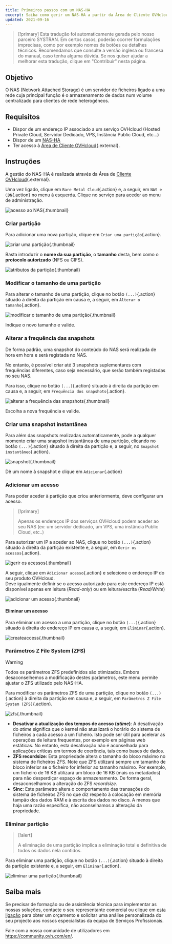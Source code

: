 ```yaml
---
title: Primeiros passos com um NAS-HA
excerpt: Saiba como gerir um NAS-HA a partir da Área de Cliente OVHcloud
updated: 2021-09-16
---
```


> [!primary]
> Esta tradução foi automaticamente gerada pelo nosso parceiro SYSTRAN. Em certos casos, poderão ocorrer formulações imprecisas, como por exemplo nomes de botões ou detalhes técnicos. Recomendamos que consulte a versão inglesa ou francesa do manual, caso tenha alguma dúvida. Se nos quiser ajudar a melhorar esta tradução, clique em "Contribuir" nesta página.
>

## Objetivo

O NAS (Network Attached Storage) é um servidor de ficheiros ligado a uma rede cuja principal função é o armazenamento de dados num volume centralizado para clientes de rede heterogéneos.

## Requisitos

- Dispor de um endereço IP associado a um serviço OVHcloud (Hosted Private Cloud, Servidor Dedicado, VPS, Instância Public Cloud, etc...)
- Dispor de um [NAS-HA](https://www.ovh.pt/nas/)
- Ter acesso à [Área de Cliente OVHcloud](https://www.ovh.com/auth/?action=gotomanager&from=https://www.ovh.pt/&ovhSubsidiary=pt){.external}.

## Instruções

A gestão do NAS-HA é realizada através da Área de [Cliente OVHcloud](https://www.ovh.com/auth/?action=gotomanager&from=https://www.ovh.pt/&ovhSubsidiary=pt){.external}.

Uma vez ligado, clique em `Bare Metal Cloud`{.action} e, a seguir, em `NAS e CDN`{.action} no menu à esquerda. Clique no serviço para aceder ao menu de administração.

![acesso ao NAS](images/nas2021-01.png){.thumbnail}

### Criar partição <a name="partition"></a>

Para adicionar uma nova partição, clique em `Criar uma partição`{.action}.

![criar uma partição](images/nas2021-02.png){.thumbnail}

Basta introduzir o **nome da sua partição**, o **tamanho** desta, bem como o **protocolo autorizado** (NFS ou CIFS).

![atributos da partição](images/nas2021-03.png){.thumbnail}

### Modificar o tamanho de uma partição

Para alterar o tamanho de uma partição, clique no botão `(...)`{.action} situado à direita da partição em causa e, a seguir, em `Alterar o tamanho`{.action}.

![modificar o tamanho de uma partição](images/nas2021-04.png){.thumbnail}

Indique o novo tamanho e valide.

### Alterar a frequência das snapshots

De forma padrão, uma snapshot do conteúdo do NAS será realizada de hora em hora e será registada no NAS.

No entanto, é possível criar até 3 snapshots suplementares com frequências diferentes, caso seja necessário, que serão também registadas no seu NAS.

Para isso, clique no botão `(...)`{.action} situado à direita da partição em causa e, a seguir, em `Frequência dos snapshots`{.action}.

![alterar a frequência das snapshots](images/nas2021-05.png){.thumbnail}

Escolha a nova frequência e valide.

### Criar uma snapshot instantânea

Para além das snapshots realizadas automaticamente, pode a qualquer momento criar uma snapshot instantânea de uma partição, clicando no botão `(...)`{.action} situado à direita da partição e, a seguir, no `Snapshot instantâneo`{.action}.

![snapshot](images/nas2021-10.png){.thumbnail}

Dê um nome à snapshot e clique em `Adicionar`{.action}

### Adicionar um acesso <a name="addaccess"></a>

Para poder aceder à partição que criou anteriormente, deve configurar um acesso.

> [!primary]
>
> Apenas os endereços IP dos serviços OVHcloud podem aceder ao seu NAS (ex: um servidor dedicado, um VPS, uma instância Public Cloud, etc..)
>

Para autorizar um IP a aceder ao NAS, clique no botão `(...)`{.action} situado à direita da partição existente e, a seguir, em `Gerir os acessos`{.action}.

![gerir os acessos](images/nas2021-06.png){.thumbnail}

A seguir, clique em `Adicionar acesso`{.action} e selecione o endereço IP do seu produto OVHcloud.
<br>Deve igualmente definir se o acesso autorizado para este endereço IP está disponível apenas em leitura (*Read-only*) ou em leitura/escrita (*Read/Write*)

![adicionar um acesso](images/nas2021-07.png){.thumbnail}

#### Eliminar um acesso

Para eliminar um acesso a uma partição, clique no botão `(...)`{.action} situado à direita do endereço IP em causa e, a seguir, em `Eliminar`{.action}.

![createaccess](images/nas2021-09.png){.thumbnail}

### Parâmetros Z File System (ZFS)

> [!warning]
>
> Todos os parâmetros ZFS predefinidos são otimizados. Embora desaconselhemos a modificação destes parâmetros, este menu permite ajustar o ZFS utilizado pelo NAS-HA.
>

Para modificar os parâmetros ZFS de uma partição, clique no botão `(...)`{.action} à direita da partição em causa e, a seguir, em `Parâmetros Z File System (ZFS)`{.action}.

![zfs](images/nas2021-13.png){.thumbnail}

- **Desativar a atualização dos tempos de acesso (*atime*)**: A desativação do *atime* significa que o kernel não atualizará o horário do sistema de ficheiros a cada acesso a um ficheiro. Isto pode ser útil para acelerar as operações de leitura frequentes, por exemplo em páginas web estáticas. No entanto, esta desativação não é aconselhada para aplicações críticas em termos de coerência, tais como bases de dados.
- **ZFS recordsize**: Esta propriedade altera o tamanho do bloco máximo no sistema de ficheiros ZFS. Note que ZFS utilizará sempre um tamanho de bloco inferior se o ficheiro for inferior ao tamanho máximo. Por exemplo, um ficheiro de 16 KB utilizará um bloco de 16 KB (mais os metadados) para não desperdiçar espaço de armazenamento. De forma geral, desaconselhamos a alteração do ZFS *recordsize*.
- **Sinc**: Este parâmetro altera o comportamento das transações do sistema de ficheiros ZFS no que diz respeito à colocação em memória tampão dos dados RAM e à escrita dos dados no disco. A menos que haja uma razão específica, não aconselhamos a alteração da propriedade.

### Eliminar partição

> [!alert]
>
> A eliminação de uma partição implica a eliminação total e definitiva de todos os dados nela contidos.
>

Para eliminar uma partição, clique no botão `(...)`{.action} situado à direita da partição existente e, a seguir, em `Eliminar`{.action}.

![eliminar uma partição](images/nas2021-08.png){.thumbnail}

## Saiba mais

Se precisar de formação ou de assistência técnica para implementar as nossas soluções, contacte o seu representante comercial ou clique em [esta ligação](https://www.ovhcloud.com/pt/professional-services/) para obter um orçamento e solicitar uma análise personalizada do seu projecto aos nossos especialistas da equipa de Serviços Profissionais.

Fale com a nossa comunidade de utilizadores em <https://community.ovh.com/en/>.
